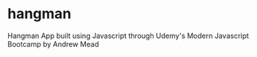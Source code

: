 # hangman
Hangman App built using Javascript through Udemy's Modern Javascript Bootcamp by Andrew Mead
